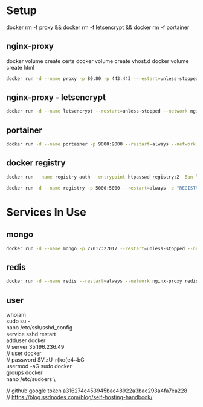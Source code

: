 # Setup

docker rm -f proxy && docker rm -f letsencrypt && docker rm -f portainer

## nginx-proxy
docker volume create certs
docker volume create vhost.d
docker volume create html

``` sh
docker run -d --name proxy -p 80:80 -p 443:443 --restart=unless-stopped --network nginx-proxy -l com.github.jrcs.letsencrypt_nginx_proxy_companion.nginx_proxy=true -v /var/run/docker.sock:/tmp/docker.sock:ro -v certs:/etc/nginx/certs:rw -v vhost.d:/etc/nginx/vhost.d -v html:/usr/share/nginx/html -v `pwd`uploadsize.conf:/etc/nginx/conf.d/uploadsize.conf:ro jwilder/nginx-proxy
```

## nginx-proxy - letsencrypt
``` sh
docker run -d --name letsencrypt --restart=unless-stopped --network nginx-proxy -e NGINX_PROXY_CONTAINER=proxy -v /var/run/docker.sock:/var/run/docker.sock:ro --volumes-from proxy jrcs/letsencrypt-nginx-proxy-companion
```

## portainer
```sh
docker run -d --name portainer -p 9000:9000 --restart=always --network nginx-proxy -e VIRTUAL_HOST=docker.lennon.cloud -e LETSENCRYPT_HOST=docker.lennon.cloud -e LETSENCRYPT_EMAIL=lennonalvesdias@gmail.com -v `pwd`/portainer:/data -v /var/run/docker.sock:/var/run/docker.sock portainer/portainer
```

## docker registry
``` sh
docker run --name registry-auth --entrypoint htpasswd registry:2 -Bbn lennonalvesdias FSuIaRvZihN5mzpIyzA0 > auth/htpasswd
```
``` sh
docker run -d --name registry -p 5000:5000 --restart=always -e "REGISTRY_AUTH_HTPASSWD_PATH=/auth/htpasswd" --net nginx-proxy -e "REGISTRY_AUTH_HTPASSWD_REALM=Registry Realm" -e "REGISTRY_STORAGE_DELETE_ENABLED=true" -e "REGISTRY_AUTH=htpasswd" -e VIRTUAL_HOST=registry.lennon.cloud -e LETSENCRYPT_HOST=registry.lennon.cloud -e LETSENCRYPT_EMAIL=lennonalvesdias@gmail.com -v `pwd`/auth:/auth -v `pwd`/registry:/var/lib/registry registry:2
```

# Services In Use

## mongo
``` sh
docker run -d --name mongo -p 27017:27017 --restart=unless-stopped --network nginx-proxy -e MONGO_INITDB_ROOT_USERNAME=lennonalvesdias -e MONGO_INITDB_ROOT_PASSWORD=08TFYGCHKZ85Q3XQO0YQ684RMFJ7L9FC -e VIRTUAL_HOST=mongo.lennon.cloud -e LETSENCRYPT_HOST=mongo.lennon.cloud -e LETSENCRYPT_EMAIL=lennonalvesdias@gmail.com -v `pwd`/mongodata:/data/db mongo:3.6
```

## redis
``` sh
docker run -d --name redis --restart=always --network nginx-proxy redis:latest redis-server --appendonly yes
```

## user
whoiam \
sudo su - \
nano /etc/ssh/sshd_config \
service sshd restart \
adduser docker \
// server 35.196.236.49 \
// user docker \
// password $V:zU-r{kc{e4~bG \
usermod -aG sudo docker \
groups docker \
nano /etc/sudoers \

// github google token a316274c453945bac48922a3bac293a4fa7ea228 \
// https://blog.ssdnodes.com/blog/self-hosting-handbook/
